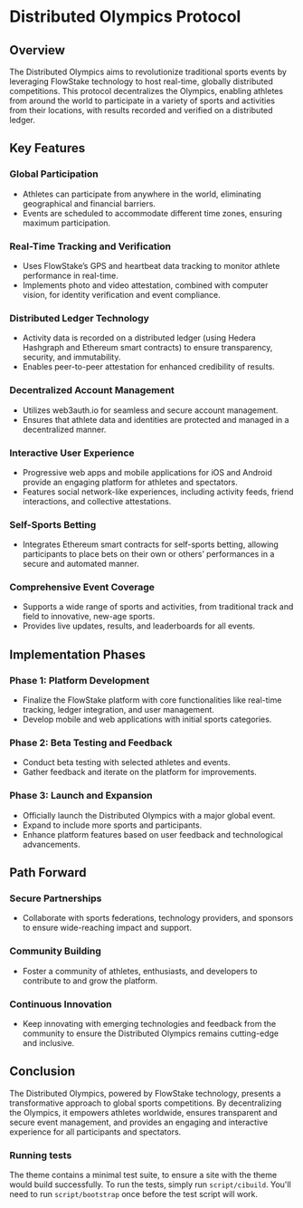 # Distributed Olympics Protocol

## Overview

The Distributed Olympics aims to revolutionize traditional sports events by leveraging FlowStake technology to host real-time, globally distributed competitions. This protocol decentralizes the Olympics, enabling athletes from around the world to participate in a variety of sports and activities from their locations, with results recorded and verified on a distributed ledger.

## Key Features

### Global Participation

- Athletes can participate from anywhere in the world, eliminating geographical and financial barriers.
- Events are scheduled to accommodate different time zones, ensuring maximum participation.

### Real-Time Tracking and Verification

- Uses FlowStake’s GPS and heartbeat data tracking to monitor athlete performance in real-time.
- Implements photo and video attestation, combined with computer vision, for identity verification and event compliance.

### Distributed Ledger Technology

- Activity data is recorded on a distributed ledger (using Hedera Hashgraph and Ethereum smart contracts) to ensure transparency, security, and immutability.
- Enables peer-to-peer attestation for enhanced credibility of results.

### Decentralized Account Management

- Utilizes web3auth.io for seamless and secure account management.
- Ensures that athlete data and identities are protected and managed in a decentralized manner.

### Interactive User Experience

- Progressive web apps and mobile applications for iOS and Android provide an engaging platform for athletes and spectators.
- Features social network-like experiences, including activity feeds, friend interactions, and collective attestations.

### Self-Sports Betting

- Integrates Ethereum smart contracts for self-sports betting, allowing participants to place bets on their own or others’ performances in a secure and automated manner.

### Comprehensive Event Coverage

- Supports a wide range of sports and activities, from traditional track and field to innovative, new-age sports.
- Provides live updates, results, and leaderboards for all events.

## Implementation Phases

### Phase 1: Platform Development

- Finalize the FlowStake platform with core functionalities like real-time tracking, ledger integration, and user management.
- Develop mobile and web applications with initial sports categories.

### Phase 2: Beta Testing and Feedback

- Conduct beta testing with selected athletes and events.
- Gather feedback and iterate on the platform for improvements.

### Phase 3: Launch and Expansion

- Officially launch the Distributed Olympics with a major global event.
- Expand to include more sports and participants.
- Enhance platform features based on user feedback and technological advancements.

## Path Forward

### Secure Partnerships

- Collaborate with sports federations, technology providers, and sponsors to ensure wide-reaching impact and support.

### Community Building

- Foster a community of athletes, enthusiasts, and developers to contribute to and grow the platform.

### Continuous Innovation

- Keep innovating with emerging technologies and feedback from the community to ensure the Distributed Olympics remains cutting-edge and inclusive.

## Conclusion

The Distributed Olympics, powered by FlowStake technology, presents a transformative approach to global sports competitions. By decentralizing the Olympics, it empowers athletes worldwide, ensures transparent and secure event management, and provides an engaging and interactive experience for all participants and spectators.

### Running tests

The theme contains a minimal test suite, to ensure a site with the theme would build successfully. To run the tests, simply run `script/cibuild`. You'll need to run `script/bootstrap` once before the test script will work.
